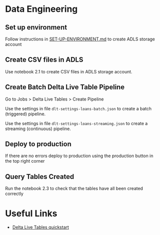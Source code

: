 # Data Engineering

## Set up environment

Follow instructions in [SET-UP-ENVIRONMENT.md](../SET-UP-ENVIRONMENT.md) to create ADLS storage account

## Create CSV files in ADLS

Use notebook 2.1 to create CSV files in ADLS storage account.

## Create Batch Delta Live Table Pipeline

Go to Jobs > Delta Live Tables > Create Pipeline

Use the settings in file `dlt-settings-loans-batch.json` to create a batch (triggered) pipeline.

Use the settings in file `dlt-settings-loans-streaming.json` to create a streaming (continuous) pipeline.


## Deploy to production 

If there are no errors deploy to production using the production button in the top right corner

## Query Tables Created

Run the notebook 2.3 to check that the tables have all been created correctly

# Useful Links

- [Delta Live Tables quickstart](https://docs.microsoft.com/en-us/azure/databricks/data-engineering/delta-live-tables/delta-live-tables-quickstart)
